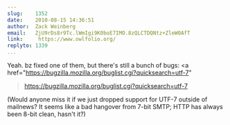 ```yaml
---
slug:    1352
date:    2010-08-15 14:36:51
author:  Zack Weinberg
email:   ZjU9rDs8r9Tc.lWmIgi9K0boE7IMO.8zQLCTDQNtz+ZleW0AfT
link:     https://www.owlfolio.org/
replyto: 1339
...
```


Yeah.  bz fixed one of them, but there's still a bunch of bugs:
<a
href="https://bugzilla.mozilla.org/buglist.cgi?quicksearch=utf-7"
>https://bugzilla.mozilla.org/buglist.cgi?quicksearch=utf-7</a>

(Would anyone miss it if we just dropped support for UTF-7 outside of
mailnews?  It seems like a bad hangover from 7-bit SMTP; HTTP has
always been 8-bit clean, hasn't it?)
